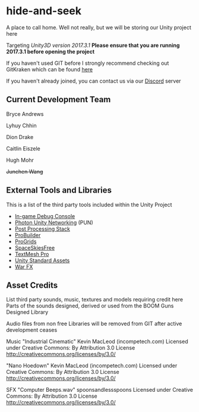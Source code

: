 # hide-and-seek
A place to call home. Well not really, but we will be storing our Unity project here

Targeting *Unity3D version 2017.3.1*
**Please ensure that you are running 2017.3.1 before opening the project**

If you haven't used GIT before I strongly recommend checking out GitKraken which can be found [here](https://www.gitkraken.com/download "GitKraken's Download Page")

If you haven't already joined, you can contact us via our [Discord](https://discord.gg/dAe7pqE "But seriously, why haven't you joined yet?") server

## Current Development Team
Bryce Andrews

Lyhuy Chhin

Dion Drake

Caitlin Eiszele

Hugh Mohr

~~Junchen Wang~~

## External Tools and Libraries
This is a list of the third party tools included within the Unity Project
- [In-game Debug Console](https://assetstore.unity.com/packages/tools/gui/in-game-debug-console-68068)
- [Photon Unity Networking](https://assetstore.unity.com/packages/tools/network/photon-unity-networking-free-1786 "Free version with 20 concurrent users") (PUN)
- [Post Processing Stack](https://assetstore.unity.com/packages/essentials/post-processing-stack-83912 "Mmm pretty...")
- [ProBuilder](https://assetstore.unity.com/packages/tools/modeling/probuilder-111418 "For creating meshes inside Unity")
- [ProGrids](https://assetstore.unity.com/packages/3d/progrids-111425 "Proper Grid Snapping")
- [SpaceSkiesFree](https://assetstore.unity.com/packages/2d/textures-materials/sky/spaceskies-free-80503 "Someone send me a Discord message if you see this text")
- [TextMesh Pro](https://assetstore.unity.com/packages/essentials/beta-projects/textmesh-pro-84126 "Vector Text, hell yeah")
- [Unity Standard Assets](https://assetstore.unity.com/packages/essentials/asset-packs/standard-assets-32351)
- [War FX](https://assetstore.unity.com/packages/vfx/particles/war-fx-5669)

## Asset Credits
List third party sounds, music, textures and models requiring credit here
Parts of the sounds designed, derived or used from the BOOM Guns Designed Library

Audio files from non free Libraries will be removed from GIT after active development ceases

Music
"Industrial Cinematic" Kevin MacLeod (incompetech.com)
Licensed under Creative Commons: By Attribution 3.0 License
http://creativecommons.org/licenses/by/3.0/

"Nano Hoedown" Kevin MacLeod (incompetech.com)
Licensed under Creative Commons: By Attribution 3.0 License
http://creativecommons.org/licenses/by/3.0/

SFX
"Computer Beeps.wav" spoonsandlessspoons
Licensed under Creative Commons: By Attribution 3.0 License
http://creativecommons.org/licenses/by/3.0/
